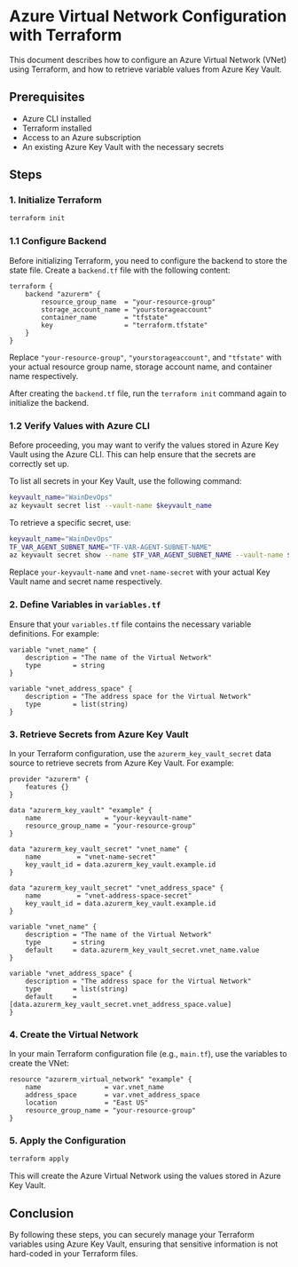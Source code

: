# Azure Virtual Network Configuration with Terraform

This document describes how to configure an Azure Virtual Network (VNet) using Terraform, and how to retrieve variable values from Azure Key Vault.

## Prerequisites

- Azure CLI installed
- Terraform installed
- Access to an Azure subscription
- An existing Azure Key Vault with the necessary secrets

## Steps

### 1. Initialize Terraform

```bash
terraform init
```


### 1.1 Configure Backend

Before initializing Terraform, you need to configure the backend to store the state file. Create a `backend.tf` file with the following content:

```hcl
terraform {
    backend "azurerm" {
        resource_group_name  = "your-resource-group"
        storage_account_name = "yourstorageaccount"
        container_name       = "tfstate"
        key                  = "terraform.tfstate"
    }
}
```

Replace `"your-resource-group"`, `"yourstorageaccount"`, and `"tfstate"` with your actual resource group name, storage account name, and container name respectively.

After creating the `backend.tf` file, run the `terraform init` command again to initialize the backend.


### 1.2 Verify Values with Azure CLI

Before proceeding, you may want to verify the values stored in Azure Key Vault using the Azure CLI. This can help ensure that the secrets are correctly set up.

To list all secrets in your Key Vault, use the following command:

```bash
keyvault_name="WainDevOps"
az keyvault secret list --vault-name $keyvault_name
```

To retrieve a specific secret, use:

```bash
keyvault_name="WainDevOps"
TF_VAR_AGENT_SUBNET_NAME="TF-VAR-AGENT-SUBNET-NAME"
az keyvault secret show --name $TF_VAR_AGENT_SUBNET_NAME --vault-name $keyvault_name
```

Replace `your-keyvault-name` and `vnet-name-secret` with your actual Key Vault name and secret name respectively.


### 2. Define Variables in `variables.tf`

Ensure that your `variables.tf` file contains the necessary variable definitions. For example:

```hcl
variable "vnet_name" {
    description = "The name of the Virtual Network"
    type        = string
}

variable "vnet_address_space" {
    description = "The address space for the Virtual Network"
    type        = list(string)
}
```

### 3. Retrieve Secrets from Azure Key Vault

In your Terraform configuration, use the `azurerm_key_vault_secret` data source to retrieve secrets from Azure Key Vault. For example:

```hcl
provider "azurerm" {
    features {}
}

data "azurerm_key_vault" "example" {
    name                = "your-keyvault-name"
    resource_group_name = "your-resource-group"
}

data "azurerm_key_vault_secret" "vnet_name" {
    name         = "vnet-name-secret"
    key_vault_id = data.azurerm_key_vault.example.id
}

data "azurerm_key_vault_secret" "vnet_address_space" {
    name         = "vnet-address-space-secret"
    key_vault_id = data.azurerm_key_vault.example.id
}

variable "vnet_name" {
    description = "The name of the Virtual Network"
    type        = string
    default     = data.azurerm_key_vault_secret.vnet_name.value
}

variable "vnet_address_space" {
    description = "The address space for the Virtual Network"
    type        = list(string)
    default     = [data.azurerm_key_vault_secret.vnet_address_space.value]
}
```

### 4. Create the Virtual Network

In your main Terraform configuration file (e.g., `main.tf`), use the variables to create the VNet:

```hcl
resource "azurerm_virtual_network" "example" {
    name                = var.vnet_name
    address_space       = var.vnet_address_space
    location            = "East US"
    resource_group_name = "your-resource-group"
}
```

### 5. Apply the Configuration

```bash
terraform apply
```

This will create the Azure Virtual Network using the values stored in Azure Key Vault.

## Conclusion

By following these steps, you can securely manage your Terraform variables using Azure Key Vault, ensuring that sensitive information is not hard-coded in your Terraform files.

